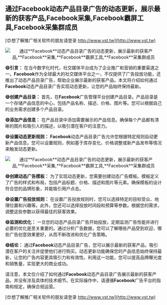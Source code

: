 ## **通过**Facebook**动态产品目录广告的动态更新，展示最新的获客产品,**Facebook**采集,**Facebook**霸屏工具,**Facebook**采集群成员**

[😍想了解推广相关软件的朋友请登录 http://www.vst.tw](http://www.vst.tw)

 <center><img src="https://vst.tw/MP4/tuiguang/png/6.png" alt="通过**Facebook**动态产品目录广告的动态更新，展示最新的获客产品,**Facebook**采集,**Facebook**霸屏工具,**Facebook**采集群成员"></center>

**😄引言：**
在当今数字化时代，社交媒体平台成为了企业推广和营销的重要渠道之一。**Facebook**作为全球最大的社交媒体平台之一，不仅提供了广告投放功能，还推出了动态产品目录广告，帮助企业展示最新的获客产品。本文将介绍如何通过**Facebook**动态产品目录广告实现动态更新，让您的产品始终保持最新。

**😄创建产品目录：**
首先，在**Facebook**广告管理平台创建产品目录。产品目录是一个存储产品信息的中心，包括产品名称、描述、价格、图片等。您可以根据自己的业务需求创建多个产品目录。

**😄添加产品信息：**
在产品目录中添加需要展示的产品信息。确保每个产品都有清晰的图片和吸引人的描述，以吸引潜在客户的注意力。

**😄设置动态更新规则：**
**Facebook**动态产品目录广告允许您根据特定规则自动更新产品信息。您可以设置规则，例如基于库存变化、价格调整或新产品发布等情况来触发动态更新。

 <center><img src="https://vst.tw/MP4/tuiguang/png/1.png" alt="通过**Facebook**动态产品目录广告的动态更新，展示最新的获客产品,**Facebook**采集,**Facebook**霸屏工具,**Facebook**采集群成员"></center>

**😄创建动态广告模板：**
为了实现动态更新，您需要创建动态广告模板。模板定义了广告的样式和布局，包括产品标题、价格、描述和图片等元素。确保模板的设计符合您的品牌形象，并能吸引用户点击。

**😄设置广告投放规则：**
在设置广告投放规则时，您可以选择特定的目标受众、地理位置和兴趣等。此外，您还可以选择投放时间段和预算等参数。根据您的需求，调整这些参数以获得最佳的获客效果。

**😄监测和优化：**
一旦您的动态产品目录广告开始投放，定期监测广告性能并进行必要的优化是至关重要的。通过分析广告数据，您可以了解哪些产品受到欢迎，哪些广告创意效果更好，从而不断改进和优化广告策略。

**😄结论：**
通过**Facebook**动态产品目录广告，您可以展示最新的获客产品，吸引潜在客户的关注并促使他们进行购买。动态更新功能确保您的产品信息始终保持最新，让您的广告内容更具吸引力和有效性。利用这一功能，您可以提高品牌曝光度和销售量，实现更大的商业成功。

请注意，本文仅介绍了如何通过**Facebook**动态产品目录广告展示最新的获客产品，并没有涉及具体的技术细节。在实际操作中，请遵循**Facebook**广告平台的指南和规定，确保合规运营。

[😍想了解推广相关软件的朋友请登录 http://www.vst.tw](http://www.vst.tw)



